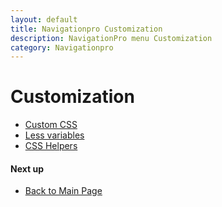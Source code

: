 ```yaml
---
layout: default
title: Navigationpro Customization
description: NavigationPro menu Customization
category: Navigationpro
---
```


# Customization

 - [Custom CSS](/m2/extensions/navigationpro/customization/custom-css/)
 - [Less variables](/m2/extensions/navigationpro/customization/less-variables/)
 - [CSS Helpers](/m2/extensions/navigationpro/customization/css-helpers)

#### Next up

 -  [Back to Main Page](/m2/extensions/navigationpro/)
